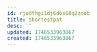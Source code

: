```yaml
---
id: rjudthgi1dj6d6s68q2zoob
title: shortestpat
desc: ''
updated: 1746533963867
created: 1746533963867
---
```

